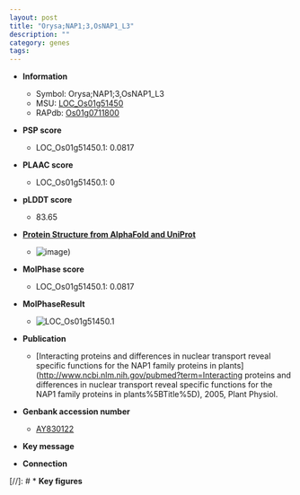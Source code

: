 ```yaml
---
layout: post
title: "Orysa;NAP1;3,OsNAP1_L3"
description: ""
category: genes
tags: 
---
```


* **Information**  
    + Symbol: Orysa;NAP1;3,OsNAP1_L3  
    + MSU: [LOC_Os01g51450](http://rice.plantbiology.msu.edu/cgi-bin/ORF_infopage.cgi?orf=LOC_Os01g51450)  
    + RAPdb: [Os01g0711800](http://rapdb.dna.affrc.go.jp/viewer/gbrowse_details/irgsp1?name=Os01g0711800)  

* **PSP score**  
    + LOC_Os01g51450.1: 0.0817 

* **PLAAC score**  
    + LOC_Os01g51450.1: 0 

* **pLDDT score**
    + 83.65

* **[Protein Structure from AlphaFold and UniProt](https://www.uniprot.org/uniprotkb/A2ZX50/entry#structure)**
    + ![image](https://ricepsp.github.io/images/A/AF-A2ZX50-F1.png))

* **MolPhase score**
    + LOC_Os01g51450.1: 0.0817

* **MolPhaseResult**
    + ![LOC_Os01g51450.1](https://ricepsp.github.io/pictures/LOC_Os01g/LOC_Os01g51450.1.png)

* **Publication**  
    + [Interacting proteins and differences in nuclear transport reveal specific functions for the NAP1 family proteins in plants](http://www.ncbi.nlm.nih.gov/pubmed?term=Interacting proteins and differences in nuclear transport reveal specific functions for the NAP1 family proteins in plants%5BTitle%5D), 2005, Plant Physiol.

* **Genbank accession number**  
    + [AY830122](http://www.ncbi.nlm.nih.gov/nuccore/AY830122)

* **Key message**  

* **Connection**  

[//]: # * **Key figures**  


